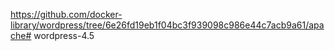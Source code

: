 https://github.com/docker-library/wordpress/tree/6e26fd19eb1f04bc3f939098c986e44c7acb9a61/apache# wordpress-4.5

